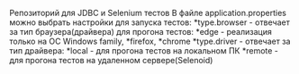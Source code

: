 Репозиторий для JDBC и Selenium тестов
В файле application.properties можно выбрать настройки для запуска тестов:
  *type.browser - отвечает за тип браузера(драйвера) для прогона тестов: 
    *edge - реализация только на OC Windows family,
    *firefox,
    *chrome
  *type.driver - отвечает за тип драйвера:
    *local - для прогона тестов на локальном ПК
    *remote - для прогона тестов на удаленном сервере(Selenoid)

